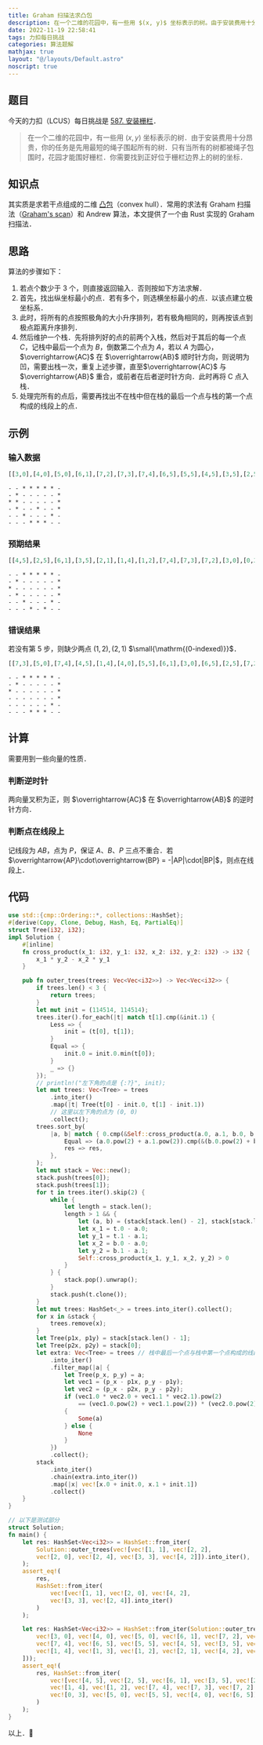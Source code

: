 ```yaml
---
title: Graham 扫描法求凸包
description: 在一个二维的花园中，有一些用 $(x, y)$ 坐标表示的树。由于安装费用十分昂贵，你的任务是先用最短的绳子围起所有的树。只有当所有的树都被绳子包围时，花园才能围好栅栏。你需要找到正好位于栅栏边界上的树的坐标。
date: 2022-11-19 22:58:41
tags: 力扣每日挑战
categories: 算法题解
mathjax: true
layout: "@/layouts/Default.astro"
noscript: true
---
```


## 题目

今天的力扣（LCUS）每日挑战是 [587. 安装栅栏](https://leetcode.cn/problems/erect-the-fence/)．

> 在一个二维的花园中，有一些用 $(x, y)$ 坐标表示的树．由于安装费用十分昂贵，你的任务是先用最短的绳子围起所有的树．只有当所有的树都被绳子包围时，花园才能围好栅栏．你需要找到正好位于栅栏边界上的树的坐标．

## 知识点

其实质是求若干点组成的二维 [凸包](https://oi-wiki.org/geometry/convex-hull/)（convex hull）．常用的求法有 Graham 扫描法（[Graham's scan](https://en.wikipedia.org/wiki/Graham_scan)）和 Andrew 算法，本文提供了一个由 Rust 实现的 Graham 扫描法．

## 思路

算法的步骤如下：

1. 若点个数少于 3 个，则直接返回输入．否则按如下方法求解．
2. 首先，找出纵坐标最小的点．若有多个，则选横坐标最小的点．以该点建立极坐标系．
3. 此时，将所有的点按照极角的大小升序排列，若有极角相同的，则再按该点到极点距离升序排列．
4. 然后维护一个栈．先将排列好的点的前两个入栈，然后对于其后的每一个点 $C$，记栈中最后一个点为 $B$，倒数第二个点为 $A$，若以 $A$ 为圆心，$\overrightarrow{AC}$ 在 $\overrightarrow{AB}$ 顺时针方向，则说明为凹，需要出栈一次，重复上述步骤，直至$\overrightarrow{AC}$ 与 $\overrightarrow{AB}$ 重合，或前者在后者逆时针方向．此时再将 C 点入栈．
5. 处理完所有的点后，需要再找出不在栈中但在栈的最后一个点与栈的第一个点构成的线段上的点．

## 示例

### 输入数据

```python
[[3,0],[4,0],[5,0],[6,1],[7,2],[7,3],[7,4],[6,5],[5,5],[4,5],[3,5],[2,5],[1,4],[1,3],[1,2],[2,1],[4,2],[0,3]]
```

```
- - * * * * * -
- * - - - - - *
* * - - - - - *
- * - - * - - *
- - * - - - * -
- - - * * * - -
```

### 预期结果

```python
[[4,5],[2,5],[6,1],[3,5],[2,1],[1,4],[1,2],[7,4],[7,3],[7,2],[3,0],[0,3],[5,0],[5,5],[4,0],[6,5]]
```

```
- - * * * * * -
- * - - - - - *
* - - - - - - *
- * - - - - - *
- - * - - - * -
- - - * - * - -
```

### 错误结果

若没有第 5 步，则缺少两点 $(1, 2), (2, 1)$ $\small{\mathrm{(0-indexed)}}$．

```python
[[7,3],[5,0],[7,4],[4,5],[1,4],[4,0],[5,5],[6,1],[3,0],[6,5],[2,5],[7,2],[0,3],[3,5]]
```

```
- - * * * * * -
- * - - - - - *
* - - - - - - *
- - - - - - - *
- - - - - - * -
- - - * * * - -
```

## 计算

需要用到一些向量的性质．

### 判断逆时针

两向量叉积为正，则 $\overrightarrow{AC}$ 在 $\overrightarrow{AB}$ 的逆时针方向．

### 判断点在线段上

记线段为 $AB$，点为 $P$，保证 $A$、$B$、$P$ 三点不重合．若 $\overrightarrow{AP}\cdot\overrightarrow{BP} = -|AP|\cdot|BP|$，则点在线段上．

## 代码

```rust
use std::{cmp::Ordering::*, collections::HashSet};
#[derive(Copy, Clone, Debug, Hash, Eq, PartialEq)]
struct Tree(i32, i32);
impl Solution {
    #[inline]
    fn cross_product(x_1: i32, y_1: i32, x_2: i32, y_2: i32) -> i32 {
        x_1 * y_2 - x_2 * y_1
    }

    pub fn outer_trees(trees: Vec<Vec<i32>>) -> Vec<Vec<i32>> {
        if trees.len() < 3 {
            return trees;
        }
        let mut init = (114514, 114514);
        trees.iter().for_each(|t| match t[1].cmp(&init.1) {
            Less => {
                init = (t[0], t[1]);
            }
            Equal => {
                init.0 = init.0.min(t[0]);
            }
            _ => {}
        });
        // println!("左下角的点是 {:?}", init);
        let mut trees: Vec<Tree> = trees
            .into_iter()
            .map(|t| Tree(t[0] - init.0, t[1] - init.1))
            // 这里以左下角的点为 (0, 0)
            .collect();
        trees.sort_by(
            |a, b| match { 0.cmp(&Self::cross_product(a.0, a.1, b.0, b.1)) } {
                Equal => (a.0.pow(2) + a.1.pow(2)).cmp(&(b.0.pow(2) + b.1.pow(2))),
                res => res,
            },
        );
        let mut stack = Vec::new();
        stack.push(trees[0]);
        stack.push(trees[1]);
        for t in trees.iter().skip(2) {
            while {
                let length = stack.len();
                length > 1 && {
                    let (a, b) = (stack[stack.len() - 2], stack[stack.len() - 1]);
                    let x_1 = t.0 - a.0;
                    let y_1 = t.1 - a.1;
                    let x_2 = b.0 - a.0;
                    let y_2 = b.1 - a.1;
                    Self::cross_product(x_1, y_1, x_2, y_2) > 0
                }
            } {
                stack.pop().unwrap();
            }
            stack.push(t.clone());
        }
        let mut trees: HashSet<_> = trees.into_iter().collect();
        for x in &stack {
            trees.remove(x);
        }
        let Tree(p1x, p1y) = stack[stack.len() - 1];
        let Tree(p2x, p2y) = stack[0];
        let extra: Vec<Tree> = trees // 栈中最后一个点与栈中第一个点构成的线段上的点
            .into_iter()
            .filter_map(|a| {
                let Tree(p_x, p_y) = a;
                let vec1 = (p_x - p1x, p_y - p1y);
                let vec2 = (p_x - p2x, p_y - p2y);
                if (vec1.0 * vec2.0 + vec1.1 * vec2.1).pow(2)
                    == (vec1.0.pow(2) + vec1.1.pow(2)) * (vec2.0.pow(2) + vec2.1.pow(2))
                {
                    Some(a)
                } else {
                    None
                }
            })
            .collect();
        stack
            .into_iter()
            .chain(extra.into_iter())
            .map(|x| vec![x.0 + init.0, x.1 + init.1])
            .collect()
    }
}

// 以下是测试部分
struct Solution;
fn main() {
    let res: HashSet<Vec<i32>> = HashSet::from_iter(
        Solution::outer_trees(vec![vec![1, 1], vec![2, 2],
        vec![2, 0], vec![2, 4], vec![3, 3], vec![4, 2]]).into_iter(),
    );
    assert_eq!(
        res,
        HashSet::from_iter(
            vec![vec![1, 1], vec![2, 0], vec![4, 2],
            vec![3, 3], vec![2, 4]].into_iter()
        )
    );

    let res: HashSet<Vec<i32>> = HashSet::from_iter(Solution::outer_trees(vec![
        vec![3, 0], vec![4, 0], vec![5, 0], vec![6, 1], vec![7, 2], vec![7, 3],
        vec![7, 4], vec![6, 5], vec![5, 5], vec![4, 5], vec![3, 5], vec![2, 5],
        vec![1, 4], vec![1, 3], vec![1, 2], vec![2, 1], vec![4, 2], vec![0, 3]
    ]));
    assert_eq!(
        res, HashSet::from_iter(
            vec![vec![4, 5], vec![2, 5], vec![6, 1], vec![3, 5], vec![2, 1],
            vec![1, 4], vec![1, 2], vec![7, 4], vec![7, 3], vec![7, 2], vec![3, 0],
            vec![0, 3], vec![5, 0], vec![5, 5], vec![4, 0], vec![6, 5]].into_iter()
        )
    );
}
```

以上．🌲
